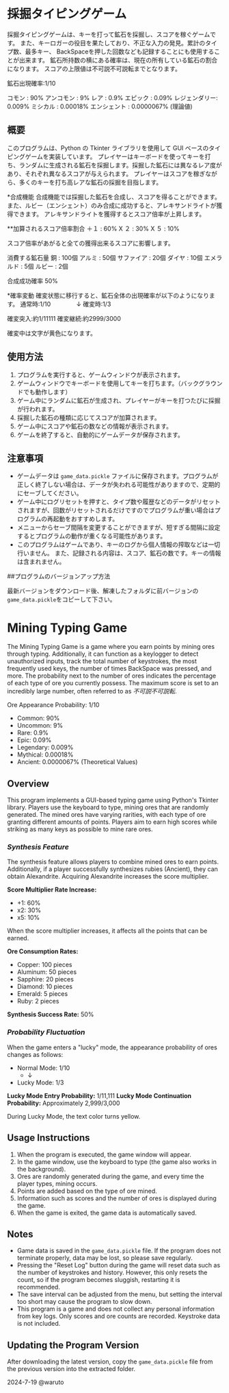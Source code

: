 # 採掘タイピングゲーム

採掘タイピングゲームは、キーを打って鉱石を採掘し、スコアを稼ぐゲームです。
また、キーロガーの役目を果たしており、不正な入力の発見。累計のタイプ数、最多キー、
BackSpaceを押した回数なども記録することにも使用することが出来ます。
鉱石所持数の横にある確率は、現在の所有している鉱石の割合になります。
スコアの上限値は不可説不可説転までとなります。

鉱石出現確率:1/10

コモン        : 90%
アンコモン    : 9%
レア          : 0.9%
エピック      : 0.09%
レジェンダリー: 0.009%
ミシカル      : 0.00018%
エンシェント  : 0.0000067%
(理論値)

## 概要

このプログラムは、Python の Tkinter ライブラリを使用して GUI ベースのタイピングゲームを実装しています。
プレイヤーはキーボードを使ってキーを打ち、ランダムに生成される鉱石を採掘します。採掘した鉱石には異なるレア度があり、それぞれ異なるスコアが与えられます。
プレイヤーはスコアを稼ぎながら、多くのキーを打ち高レアな鉱石の採掘を目指します。

*合成機能
合成機能では採掘した鉱石を合成し、スコアを得ることができます。
また、ルビー（エンシェント）のみ合成に成功すると、アレキサンドライトが獲得できます。
アレキサンドライトを獲得するとスコア倍率が上昇します。

**加算されるスコア倍率割合
＋１ : 60%
X ２ : 30%
X ５ : 10%

スコア倍率があがると全ての獲得出来るスコアに影響します。

消費する鉱石量
銅         : 100個
アルミ     : 50個
サファイア : 20個
ダイヤ     : 10個
エメラルド : 5個
ルビー     : 2個

合成成功確率 50%

*確率変動
確変状態に移行すると、鉱石全体の出現確率が以下のようになります。
通常時:1/10
　　　　↓
確変時:1/3

確変突入:約1/11111
確変継続:約2999/3000

確変中は文字が黄色になります。

## 使用方法

1. プログラムを実行すると、ゲームウィンドウが表示されます。
2. ゲームウィンドウでキーボードを使用してキーを打ちます。（バックグラウンドでも動作します）
3. ゲーム中にランダムに鉱石が生成され、プレイヤーがキーを打つたびに採掘が行われます。
4. 採掘した鉱石の種類に応じてスコアが加算されます。
5. ゲーム中にスコアや鉱石の数などの情報が表示されます。
6. ゲームを終了すると、自動的にゲームデータが保存されます。

## 注意事項

- ゲームデータは `game_data.pickle` ファイルに保存されます。プログラムが正しく終了しない場合は、データが失われる可能性がありますので、定期的にセーブしてください。
- ゲーム中にログリセットを押すと、タイプ数や履歴などのデータがリセットされますが、回数がリセットされるだけですのでプログラムが重い場合はプログラムの再起動をおすすめします。
- メニューからセーブ間隔を変更することができますが、短すぎる間隔に設定するとプログラムの動作が重くなる可能性があります。
- このプログラムはゲームであり、キーのログから個人情報の搾取などは一切行いません。
  また、記録される内容は、スコア、鉱石の数です。キーの情報は含まれません。

##プログラムのバージョンアップ方法

最新バージョンをダウンロード後、解凍したフォルダに前バージョンの`game_data.pickle`をコピーして下さい。


# Mining Typing Game

The Mining Typing Game is a game where you earn points by mining ores through typing. Additionally, it can function as a keylogger to detect unauthorized inputs, track the total number of keystrokes, the most frequently used keys, the number of times BackSpace was pressed, and more. The probability next to the number of ores indicates the percentage of each type of ore you currently possess. The maximum score is set to an incredibly large number, often referred to as *不可説不可説転*.

Ore Appearance Probability: 1/10

- Common: 90%
- Uncommon: 9%
- Rare: 0.9%
- Epic: 0.09%
- Legendary: 0.009%
- Mythical: 0.00018%
- Ancient: 0.0000067%
  (Theoretical Values)

## Overview

This program implements a GUI-based typing game using Python's Tkinter library. Players use the keyboard to type, mining ores that are randomly generated. The mined ores have varying rarities, with each type of ore granting different amounts of points. Players aim to earn high scores while striking as many keys as possible to mine rare ores.

### *Synthesis Feature*
The synthesis feature allows players to combine mined ores to earn points. Additionally, if a player successfully synthesizes rubies (Ancient), they can obtain Alexandrite. Acquiring Alexandrite increases the score multiplier.

**Score Multiplier Rate Increase:**
- +1: 60%
- x2: 30%
- x5: 10%

When the score multiplier increases, it affects all the points that can be earned.

**Ore Consumption Rates:**
- Copper: 100 pieces
- Aluminum: 50 pieces
- Sapphire: 20 pieces
- Diamond: 10 pieces
- Emerald: 5 pieces
- Ruby: 2 pieces

**Synthesis Success Rate:** 50%

### *Probability Fluctuation*
When the game enters a "lucky" mode, the appearance probability of ores changes as follows:

- Normal Mode: 1/10
  - ↓
- Lucky Mode: 1/3

**Lucky Mode Entry Probability:** 1/11,111
**Lucky Mode Continuation Probability:** Approximately 2,999/3,000

During Lucky Mode, the text color turns yellow.

## Usage Instructions

1. When the program is executed, the game window will appear.
2. In the game window, use the keyboard to type (the game also works in the background).
3. Ores are randomly generated during the game, and every time the player types, mining occurs.
4. Points are added based on the type of ore mined.
5. Information such as scores and the number of ores is displayed during the game.
6. When the game is exited, the game data is automatically saved.

## Notes

- Game data is saved in the `game_data.pickle` file. If the program does not terminate properly, data may be lost, so please save regularly.
- Pressing the "Reset Log" button during the game will reset data such as the number of keystrokes and history. However, this only resets the count, so if the program becomes sluggish, restarting it is recommended.
- The save interval can be adjusted from the menu, but setting the interval too short may cause the program to slow down.
- This program is a game and does not collect any personal information from key logs. Only scores and ore counts are recorded. Keystroke data is not included.

## Updating the Program Version

After downloading the latest version, copy the `game_data.pickle` file from the previous version into the extracted folder.

2024-7-19 @waruto

